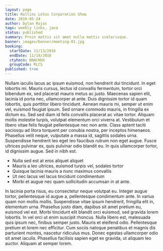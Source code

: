 ```yaml
---
layout: page
title: Rollins Lotus Corporation Show
date: 2016-05-24
author: Dylan Rojas
tags: weekly links, java
status: published
summary: Proin mattis sit amet nulla mattis scelerisque.
banner: images/banner/meeting-01.jpg
booking:
  startDate: 11/13/2016
  endDate: 11/18/2016
  ctyhocn: BNACKHX
  groupCode: RLCS
published: true
---
```

Nullam iaculis lacus ac ipsum euismod, non hendrerit dui tincidunt. In eget lobortis mi. Mauris cursus, lectus id convallis fermentum, tortor orci bibendum ex, sed placerat mauris metus ac justo. Maecenas sapien elit, lacinia id porta nec, ullamcorper at ante. Duis dignissim tortor id quam lobortis, quis porttitor libero tincidunt. Aenean mauris mi, semper ut enim vel, euismod feugiat ipsum. Sed ornare commodo mauris, in fringilla ex dictum eu. Sed sed diam id felis convallis placerat ac vitae tortor. Aliquam mollis molestie turpis, volutpat elementum orci viverra at.
Vestibulum et libero vitae felis feugiat pellentesque nec non ante. Class aptent taciti sociosqu ad litora torquent per conubia nostra, per inceptos himenaeos. Phasellus velit neque, vulputate a massa id, sagittis sodales urna. Suspendisse hendrerit leo eget leo faucibus rutrum non eget augue. Fusce ultrices pulvinar ex, quis pulvinar odio blandit eu. In quis ullamcorper tortor, id dignissim augue. Sed in nibh est.

* Nulla sed est at eros aliquet aliquet
* Mauris a leo ultrices, euismod turpis vel, sodales tortor
* Quisque lacinia mauris a nunc maximus convallis
* Ut nec lacus vel lacus tincidunt condimentum
* Morbi et augue nec quam sollicitudin accumsan in at ante.

In lacinia porta risus, eu consectetur neque volutpat eu. Integer augue tortor, pellentesque id augue a, pellentesque condimentum ante. In varius quam non mollis mollis. Suspendisse vitae ipsum hendrerit, fringilla elit in, elementum urna. Phasellus justo diam, dapibus sit amet pretium eu, euismod vel est. Morbi tincidunt elit blandit orci euismod, sed gravida lorem lobortis. In vel orci ut enim suscipit rhoncus. Nulla libero est, malesuada quis ipsum nec, finibus semper justo. Mauris et eleifend odio. Pellentesque pretium et lorem nec efficitur. Cum sociis natoque penatibus et magnis dis parturient montes, nascetur ridiculus mus. Donec egestas ullamcorper odio sit amet iaculis. Phasellus facilisis sapien eget ex gravida, ut aliquam leo auctor. Aliquam at semper lorem.
